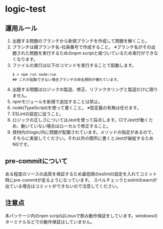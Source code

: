 # logic-test

## 運用ルール


1. 出題する問題のブランチから新規ブランチを作成して問題を解くこと。
2. ブランチは親ブランチ名-社員番号で作成すること。
   ※ブランチ名がその出題された問題を実行するためのnpm scriptと紐づいているため実行ができなくなります。
3. ファイルの実行は以下のコマンドを実行することで起動します。
   ```
   $ > npm run node:run
   ## これが起動できない場合ブランチの命名規則が壊れています。
   ```
4. 出題する問題はロジックの製造、修正、リファクタリングと製造だけに限りません。
5. npmモジュールを新規で追加することは禁止。
6. node(TypeScript)を使って書くこと。
   ※型定義の有無は任せます。
7. ESLintの設定に従うこと。
8. ロジックの正しさについてはJestを使って採点します。CIでJestが動くため、動いていない場合はローカルで修正すること。
9. 資材内のlogic/内に問題が配置されています。メソッドの指定があるので、そちらに実装してください。それ以外の箇所に書くとJestが破綻するためNGです。

## pre-commitについて


ある程度のソースの品質を保証するため最低限のeslintの設定を入れてコミット時にpre-commitが走るようになっています。
スペルチェックとeslintのwarnが出ている場合はコミットができないので注意してください。


## 注意点


本パッケージ内のnpm scriptはLinuxで飲み動作保証をしています。windowsのターミナルなどでの動作保証はしていません。